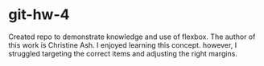 # git-hw-4
Created repo to demonstrate knowledge and use of flexbox.
The author of this work is Christine Ash.
I enjoyed learning this concept. however, I struggled targeting the correct items and adjusting the right margins.
